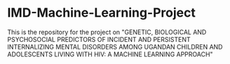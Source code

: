 # IMD-Machine-Learning-Project
This is the repository for the project on "GENETIC, BIOLOGICAL AND PSYCHOSOCIAL PREDICTORS OF INCIDENT AND PERSISTENT INTERNALIZING MENTAL DISORDERS AMONG UGANDAN CHILDREN AND ADOLESCENTS LIVING WITH HIV: A MACHINE LEARNING APPROACH"
